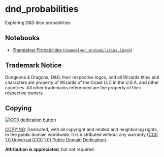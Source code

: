 # dnd_probabilities

Exploring D&D dice probabilities


## Notebooks

- [Phandelver Probabilities
  (`phandelver_probabilities.ipynb`)](phandelver_probabilities.ipynb)


## Trademark Notice

Dungeons & Dragons, D&D, their respective logos, and all Wizards titles and
characters are property of Wizards of the Coast LLC in the U.S.A. and other
countries. All other trademarks referenced are the property of their respective
owners.


## Copying

[![CC0 dedication button][cc-zero-png]][cc-zero]

[COPYING](COPYING): Dedicated, with all copyright and related and neighboring rights,
to the public domain worldwide. It is distributed without any warranty ([CC0
1.0 Universal (CC0 1.0) Public Domain Dedication][cc-zero]).

**Attribution is appreciated**, but not required.

[cc-zero-png]: https://licensebuttons.net/l/zero/1.0/88x31.png#floatleft "CC0 1.0 dedication button"
[cc-zero]: https://creativecommons.org/publicdomain/zero/1.0/ "CC0 1.0 Universal (CC0 1.0) Public Domain Dedication"
